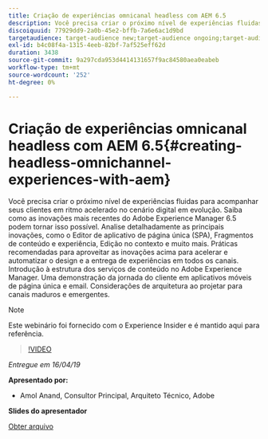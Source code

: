 ```yaml
---
title: Criação de experiências omnicanal headless com AEM 6.5
description: Você precisa criar o próximo nível de experiências fluidas para acompanhar seus clientes em ritmo acelerado no cenário digital em evolução. Saiba como as inovações mais recentes do Adobe Experience Manager 6.5 podem tornar isso possível. Analise detalhadamente as principais inovações, como o Editor de aplicativo de página única (SPA), Fragmentos de conteúdo e experiência, Edição no contexto e muito mais. Práticas recomendadas para aproveitar as inovações acima para acelerar e automatizar o design e a entrega de experiências em todos os canais. Introdução à estrutura dos serviços de conteúdo no Adobe Experience Manager. Uma demonstração da jornada do cliente em aplicativos móveis de página única e email. Considerações de arquitetura ao projetar para canais maduros e emergentes.
discoiquuid: 77929dd9-2a0b-45e2-bffb-7a6e6ac1d9bd
targetaudience: target-audience new;target-audience ongoing;target-audience upgrader
exl-id: b4c08f4a-1315-4eeb-82bf-7af525eff62d
duration: 3438
source-git-commit: 9a297cda953d4414131657f9ac84580aea0eabeb
workflow-type: tm+mt
source-wordcount: '252'
ht-degree: 0%

---
```


# Criação de experiências omnicanal headless com AEM 6.5{#creating-headless-omnichannel-experiences-with-aem}

Você precisa criar o próximo nível de experiências fluidas para acompanhar seus clientes em ritmo acelerado no cenário digital em evolução. Saiba como as inovações mais recentes do Adobe Experience Manager 6.5 podem tornar isso possível. Analise detalhadamente as principais inovações, como o Editor de aplicativo de página única (SPA), Fragmentos de conteúdo e experiência, Edição no contexto e muito mais. Práticas recomendadas para aproveitar as inovações acima para acelerar e automatizar o design e a entrega de experiências em todos os canais. Introdução à estrutura dos serviços de conteúdo no Adobe Experience Manager. Uma demonstração da jornada do cliente em aplicativos móveis de página única e email. Considerações de arquitetura ao projetar para canais maduros e emergentes.

>[!NOTE]
>
>Este webinário foi fornecido com o Experience Insider e é mantido aqui para referência.

>[!VIDEO](https://video.tv.adobe.com/v/27088/?quality=9)

*Entregue em 16/04/19*

**Apresentado por:**

* Amol Anand, Consultor Principal, Arquiteto Técnico, Adobe

**Slides do apresentador**

[Obter arquivo](assets/headless-omnichannelwebinar04162019.pdf)
